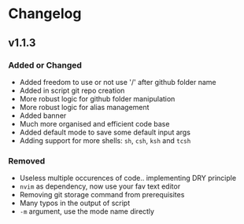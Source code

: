 # Changelog

## v1.1.3

### Added or Changed
- Added freedom to use or not use '/' after github folder name
- Added in script git repo creation
- More robust logic for github folder manipulation
- More robust logic for alias management
- Added banner
- Much more organised and efficient code base
- Added default mode to save some default input args
- Adding support for more shells: `sh`, `csh`, `ksh` and `tcsh`

### Removed

- Useless multiple occurences of code.. implementing DRY principle
- `nvim` as dependency, now use your fav text editor
- Removing git storage command from prerequisites
- Many typos in the output of script
- `-m` argument, use the mode name directly